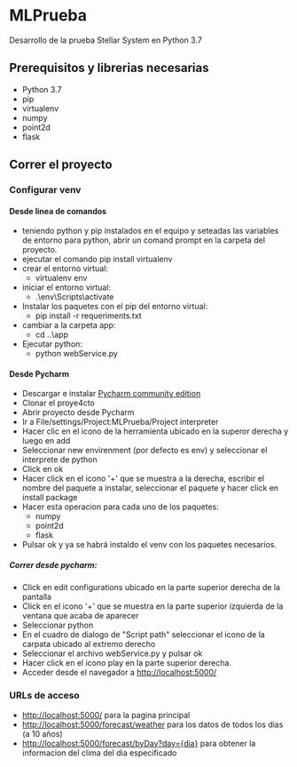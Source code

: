 # MLPrueba

Desarrollo de la prueba Stellar System en Python 3.7

## Prerequisitos y librerias necesarias

- Python 3.7
- pip
- virtualenv
- numpy
- point2d
- flask

## Correr el proyecto
### Configurar venv
#### Desde linea de comandos
* teniendo python y pip instalados en el equipo y seteadas las variables de entorno para python, 
abrir un comand prompt en la carpeta del proyecto.
* ejecutar el comando pip install virtualenv
* crear el entorno virtual:
    * virtualenv env
* iniciar el entorno virtual:
    * .\env\Scripts\activate
* Instalar los paquetes con el pip del entorno virtual:
    * pip install -r requeriments.txt
* cambiar a la carpeta app:
    * cd ..\app
* Ejecutar python:
    * python webService.py

#### Desde Pycharm

* Descargar e instalar [Pycharm community edition](https://www.jetbrains.com/pycharm/download/)
* Clonar el proye4cto
* Abrir proyecto desde Pycharm
* Ir a File/settings/Project:MLPrueba/Project interpreter
* Hacer clic en el icono de la herramienta ubicado en la superor derecha y luego en add
* Seleccionar new envirenment (por defecto es env) y seleccionar el interprete de python
* Click en ok
* Hacer click en el icono '+' que se muestra a la derecha, escribir el nombre del paquete a instalar, seleccionar el paquete y hacer click en install package
* Hacer esta operacion para cada uno de los paquetes:
    * numpy
    * point2d
    * flask
* Pulsar ok y ya se habrá instaldo el venv con los paquetes necesarios.

##### Correr desde pycharm:
* Click en edit configurations ubicado en la parte superior derecha de la pantalla
* Click en el icono '+' que se muestra en la parte superior izquierda de la ventana que acaba de aparecer
* Seleccionar python
* En el cuadro de dialogo de "Script path" seleccionar el icono de la carpata ubicado al extremo derecho
* Seleccionar el archivo webService.py y pulsar ok
* Hacer click en el icono play en la parte superior derecha.
* Acceder desde el navegador a [http://localhost:5000/](http://localhost:5000/)

### URLs de acceso
* [http://localhost:5000/](http://localhost:5000/) para la pagina principal
* [http://localhost:5000/forecast/weather](http://localhost:5000/forecast/weather) para los datos de todos los dias (a 10 años)
* [http://localhost:5000/forecast/byDay?day={dia}](http://localhost:5000/forecast/byDay?day={dia}) para obtener la informacion del clima del dia especificado
 



